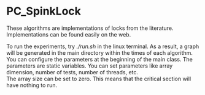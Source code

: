 # PC_SpinkLock

These algorithms are implementations of locks from the literature. Implementations can be found easily on the web.

To run the experiments, try *./run.sh* in the linux terminal. As a result, a graph will be generated in the main directory within the times of each algorithm. <br>
You can configure the parameters at the beginning of the main class. The parameters are static variables. You can set parameters like array dimension, number of tests, number of threads, etc. <br>
The array size can be set to zero. This means that the critical section will have nothing to run.
